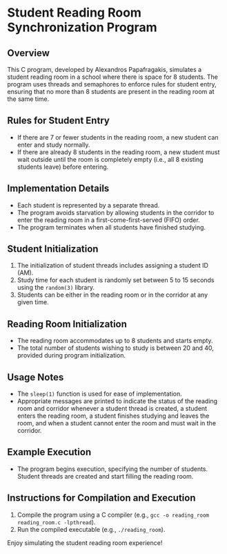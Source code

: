 # Student Reading Room Synchronization Program

## Overview
This C program, developed by Alexandros Papafragakis, simulates a student reading room in a school where there is space for 8 students. The program uses threads and semaphores to enforce rules for student entry, ensuring that no more than 8 students are present in the reading room at the same time.

## Rules for Student Entry
- If there are 7 or fewer students in the reading room, a new student can enter and study normally.
- If there are already 8 students in the reading room, a new student must wait outside until the room is completely empty (i.e., all 8 existing students leave) before entering.

## Implementation Details
- Each student is represented by a separate thread.
- The program avoids starvation by allowing students in the corridor to enter the reading room in a first-come-first-served (FIFO) order.
- The program terminates when all students have finished studying.

## Student Initialization
1. The initialization of student threads includes assigning a student ID (AM).
2. Study time for each student is randomly set between 5 to 15 seconds using the `random(3)` library.
3. Students can be either in the reading room or in the corridor at any given time.

## Reading Room Initialization
- The reading room accommodates up to 8 students and starts empty.
- The total number of students wishing to study is between 20 and 40, provided during program initialization.

## Usage Notes
- The `sleep(1)` function is used for ease of implementation.
- Appropriate messages are printed to indicate the status of the reading room and corridor whenever a student thread is created, a student enters the reading room, a student finishes studying and leaves the room, and when a student cannot enter the room and must wait in the corridor.

## Example Execution
- The program begins execution, specifying the number of students. Student threads are created and start filling the reading room.

## Instructions for Compilation and Execution
1. Compile the program using a C compiler (e.g., `gcc -o reading_room reading_room.c -lpthread`).
2. Run the compiled executable (e.g., `./reading_room`).

Enjoy simulating the student reading room experience!

